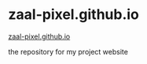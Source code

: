 # zaal-pixel.github.io

[zaal-pixel.github.io](zaal-pixel.github.io)

the repository for my project website
